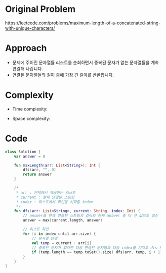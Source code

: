 # Original Problem

https://leetcode.com/problems/maximum-length-of-a-concatenated-string-with-unique-characters/

# Approach

- 문제에 주어진 문자열들 리스트를 순회하면서 중복된 문자가 없는 문자열들을 계속 연결해 나갑니다.
- 연결된 문자열들의 길이 중에 가장 긴 길이를 반환합니다.


# Complexity

- Time complexity:

- Space complexity:

# Code

```kotlin
class Solution {
    var answer = 0

    fun maxLength(arr: List<String>): Int {
        dfs(arr, "", 0)
        return answer
    }

    /*
     * arr : 문제에서 제공하는 리스트
     * current : 현재 연결된 스트링
     * index : 리스트에서 확인을 시작할 index
     */
    fun dfs(arr: List<String>, current: String, index: Int) {
        // answer를 현재 연결된 스트링의 길이와 현재 answer 중 더 큰 값으로 갱신
        answer = max(current.length, answer)

        // 리스트 확인
        for (i in index until arr.size) {
            // 문자열 연결
            val temp = current + arr[i]
            // 중복된 문자가 없으면 다음 연결된 문자열과 다음 index를 가지고 dfs 호출
            if (temp.length == temp.toSet().size) dfs(arr, temp, i + 1)
        }
    }
}
```
